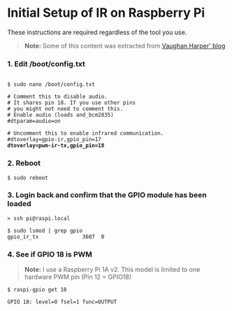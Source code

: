 # Initial Setup of IR on Raspberry Pi
These instructions are required regardless of the tool you use.

> **Note:**
> Some of this content was extracted from [Vaughan Harper' blog](https://vaughanharper.com/2020/08/12/configuring-an-infrared-remote-control-to-control-runeaudio-archlinux-without-needing-lirc/)

### 1. Edit /boot/config.txt
<pre><code>
$ sudo nano /boot/config.txt

# Comment this to disable audio.
# It shares pin 18. If you use other pins
# you might not need to comment this.
# Enable audio (loads and_bcm2835)
#dtparam=audio=on

# Uncomment this to enable infrared communication.
#dtoverlay=gpio-ir,gpio_pin=17
<b>dtoverlay=pwm-ir-tx,gpio_pin=18</b>
</code></pre>
### 2. Reboot
```
$ sudo reboot
```

### 3. Login back and confirm that the GPIO module has been loaded
```
> ssh pi@raspi.local

$ sudo lsmod | grep gpio
gpio_ir_tx              3607  0
```

### 4. See if GPIO 18 is PWM
> **Note:** I use a Raspberry Pi 1A v2. This model is limited to one hardware PWM pin (Pin 12 = GPIO18)
```
$ raspi-gpio get 18

GPIO 18: level=0 fsel=1 func=OUTPUT
```
